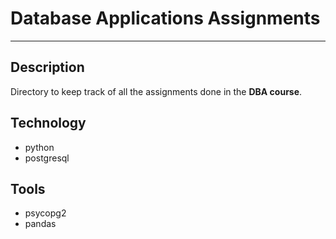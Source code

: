 # Database Applications Assignments
---
## Description
Directory to keep track of all the assignments done in the **DBA course**.

## Technology
* python
* postgresql

## Tools
* psycopg2
* pandas
